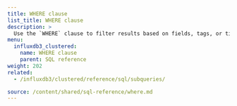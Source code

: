 ```yaml
---
title: WHERE clause
list_title: WHERE clause
description: > 
  Use the `WHERE` clause to filter results based on fields, tags, or timestamps.
menu:
  influxdb3_clustered:
    name: WHERE clause
    parent: SQL reference
weight: 202
related:
  - /influxdb3/clustered/reference/sql/subqueries/

source: /content/shared/sql-reference/where.md
---
```


<!-- 
The content of this page is at /content/shared/sql-reference/where.md
-->
